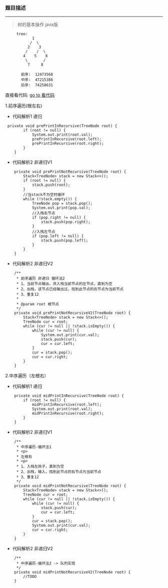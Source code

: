 ### 题目描述
---
> 树的基本操作 java版
>

         tree:
                1
               /  \
              2    3
             /    /  \
            4    5    6
             \       /
              7     8

           前序:  12473568
           中序:  47215386
           后序:  74258631
         

直接看代码:   [go to 看代码](OperateTree.java)

1.前序遍历(根左右)
 
* 代码解析1 递归

```
 private void prePrintInRecursive(TreeNode root) {
        if (root != null) {
            System.out.print(root.val);
            prePrintInRecursive(root.left);
            prePrintInRecursive(root.right);
        }
    }
```

* 代码解析2 非递归V1

```
    private void prePrintNotRecursive(TreeNode root) {
        Stack<TreeNode> stack = new Stack<>();
        if (root != null) {
            stack.push(root);
        }
        //当stack不为空时循环
        while (!stack.empty()) {
            TreeNode pop = stack.pop();
            System.out.print(pop.val);
            //入栈右节点
            if (pop.right != null) {
                stack.push(pop.right);
            }
            //入栈左节点
            if (pop.left != null) {
                stack.push(pop.left);
            }
        }
    }
```

* 代码解析2 非递归V2

```
    /**
     * 前序遍历 非递归 循环法2
     * 1、当前节点输出，并入栈当前节点的左节点，直到为空
     * 2、出栈，该节点已经输出过，找到此节点的右节点为当前节点
     * 3、重复12
     *
     * @param root 根节点
     */
    private void prePrintNotRecursiveV2(TreeNode root) {
        Stack<TreeNode> stack = new Stack<>();
        TreeNode cur = root;
        while (cur != null || !stack.isEmpty()) {
            while (cur != null) {
                System.out.print(cur.val);
                stack.push(cur);
                cur = cur.left;
            }
            cur = stack.pop();
            cur = cur.right;
        }
    }
```


2.中序遍历（左根右）
 
* 代码解析1 递归

```
    private void midPrintInRecursive(TreeNode root) {
        if (root != null) {
            midPrintInRecursive(root.left);
            System.out.print(root.val);
            midPrintInRecursive(root.right);
        }
    }
```

* 代码解析2 非递归V1

```
    /**
     * 中序遍历-循环法1
     * <p>
     * 左根右
     * <p>
     * 1、入栈左孩子，直到为空
     * 2、出栈，输入，找到此节点的右节点为当前节点
     * 3、重复12
     */
    private void midPrintNotRecursive(TreeNode root) {
        Stack<TreeNode> stack = new Stack<>();
        TreeNode cur = root;
        while (cur != null || !stack.isEmpty()) {
            while (cur != null) {
                stack.push(cur);
                cur = cur.left;
            }
            cur = stack.pop();
            System.out.print(cur.val);
            cur = cur.right;
        }
    }
```

* 代码解析2 非递归V2

```
    /**
     * 中序遍历-循环法2 -> 队列实现
     */
    private void midPrintNotRecursiveV2(TreeNode root) {
        //TODO
    }
```

